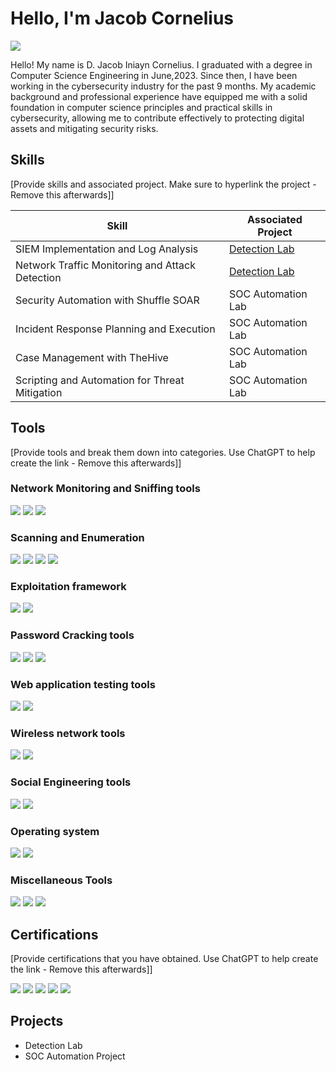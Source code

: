 # Hello, I'm Jacob Cornelius
<a href="https://www.linkedin.com/in/d-jacob-iniyan-cornelius-3141811aa"><img src="https://img.shields.io/badge/-LinkedIn-0072b1?&style=for-the-badge&logo=linkedin&logoColor=white" /></a>

Hello! My name is D. Jacob Iniayn Cornelius. I graduated with a degree in Computer Science Engineering in June,2023. Since then, I have been working in the cybersecurity industry for the past 9 months. My academic background and professional experience have equipped me with a solid foundation in computer science principles and practical skills in cybersecurity, allowing me to contribute effectively to protecting digital assets and mitigating security risks.

## Skills
[Provide skills and associated project. Make sure to hyperlink the project - Remove this afterwards]]

| Skill                                         | Associated Project         |
|-----------------------------------------------|----------------------------|
| SIEM Implementation and Log Analysis          | <a href="https://google.com">Detection Lab</a>|
| Network Traffic Monitoring and Attack Detection | <a href="https://google.com">Detection Lab</a>|
| Security Automation with Shuffle SOAR         | SOC Automation Lab|
| Incident Response Planning and Execution      | SOC Automation Lab|
| Case Management with TheHive                  | SOC Automation Lab|
| Scripting and Automation for Threat Mitigation | SOC Automation Lab|

## Tools
[Provide tools and break them down into categories. Use ChatGPT to help create the link - Remove this afterwards]]

### Network Monitoring and Sniffing tools
<div>
    <img src="https://img.shields.io/badge/-Wireshark-1679A7?&style=for-the-badge&logo=Wireshark&logoColor=white" />
    <img src="https://img.shields.io/badge/-tcpdump-1E90FF?style=for-the-badge&logo=tcpdump&logoColor=white" />
    <img src="https://img.shields.io/badge/-Ettercap-FF6347?style=for-the-badge&logo=Ettercap&logoColor=white" />
</div>

### Scanning and Enumeration
<div>
    <img src="https://img.shields.io/badge/-Nmap-4682B4?style=for-the-badge&logo=Nmap&logoColor=white" />
    <img src="https://img.shields.io/badge/-Nessus-000080?style=for-the-badge&logo=Nessus&logoColor=white" />
    <img src="https://img.shields.io/badge/-OpenVAS-00BB00?style=for-the-badge&logo=OpenVAS&logoColor=white" />
    <img src="https://img.shields.io/badge/-Nikto-FF4500?style=for-the-badge&logo=Nikto&logoColor=white" />
</div>

### Exploitation framework
<div>
    <img src="https://img.shields.io/badge/-Metasploit-5C5CFF?style=for-the-badge&logo=Metasploit&logoColor=white" />
    <img src="https://img.shields.io/badge/-BeEF-FF0000?style=for-the-badge&logo=BeEF&logoColor=white" />
</div>

### Password Cracking tools
<div>
    <img src="https://img.shields.io/badge/-John%20the%20Ripper-8B4513?style=for-the-badge&logo=John-the-Ripper&logoColor=white" />
    <img src="https://img.shields.io/badge/-Hashcat-800080?style=for-the-badge&logo=Hashcat&logoColor=white" />
    <img src="https://img.shields.io/badge/-Hydra-228B22?style=for-the-badge&logo=Hydra&logoColor=white" />
</div>

### Web application testing tools
<div>
    <img src="https://img.shields.io/badge/-Burp%20Suite-FF7139?style=for-the-badge&logo=Burp-Suite&logoColor=white" />
    <img src="https://img.shields.io/badge/-OWASP%20ZAP-000000?style=for-the-badge&logo=OWASP-ZAP&logoColor=white" />
</div>

### Wireless network tools
<div>
    <img src="https://img.shields.io/badge/-Aircrack--ng-00BFFF?style=for-the-badge&logo=Aircrack-ng&logoColor=white" />
    <img src="https://img.shields.io/badge/-Kismet-FFD700?style=for-the-badge&logo=Kismet&logoColor=white" />
</div>

### Social Engineering tools
<div>
   <img src="https://img.shields.io/badge/-SET-FF4500?style=for-the-badge&logo=Python&logoColor=white" />
   <img src="https://img.shields.io/badge/-Maltego-8B0000?style=for-the-badge&logo=Maltego&logoColor=white" />
</div>

### Operating system
<div>
    <img src="https://img.shields.io/badge/-Kali%20Linux-557C94?style=for-the-badge&logo=Kali%20Linux&logoColor=white" />
    <img src="https://img.shields.io/badge/-Parrot%20Security%20OS-005E6A?style=for-the-badge&logo=Parrot%20Security%20OS&logoColor=white" />
</div>

### Miscellaneous Tools
<div>
   <img src="https://img.shields.io/badge/-Netcat-0000FF?style=for-the-badge&logo=Netcat&logoColor=white" />
   <img src="https://img.shields.io/badge/-Sqlmap-9400D3?style=for-the-badge&logo=Sqlmap&logoColor=white" />
   <img src="https://img.shields.io/badge/-Empire-FF8C00?style=for-the-badge&logo=Empire&logoColor=white" />
</div>

## Certifications
[Provide certifications that you have obtained. Use ChatGPT to help create the link - Remove this afterwards]]
<div>
<img src="https://img.shields.io/badge/-Security%2B-FF0000?&style=for-the-badge&logo=CompTIA&logoColor=white" />
<img src="https://img.shields.io/badge/-Network%2B-007ACC?&style=for-the-badge&logo=CompTIA&logoColor=white" />
<img src="https://img.shields.io/badge/-A%2B-4D4D4D?&style=for-the-badge&logo=CompTIA&logoColor=white" />
<img src="https://img.shields.io/badge/-CDSA-006400?&style=for-the-badge&logoColor=white" />
<img src="https://img.shields.io/badge/-CCD-000080?&style=for-the-badge&logoColor=white" />
</div>

## Projects
- Detection Lab
- SOC Automation Project
